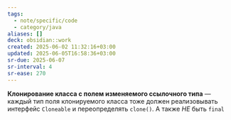 ```yaml
---
tags:
  - note/specific/code
  - category/java
aliases: []
deck: obsidian::work
created: 2025-06-02 11:32:16+03:00
updated: 2025-06-05T16:58:36+03:00
sr-due: 2025-06-07
sr-interval: 4
sr-ease: 270
---
```


**Клонирование класса с полем изменяемого ссылочного типа**
—
каждый тип поля клонируемого класса тоже должен реализовывать интерфейс `Cloneable` и переопределять `clone()`. А также *НЕ* быть `final`
